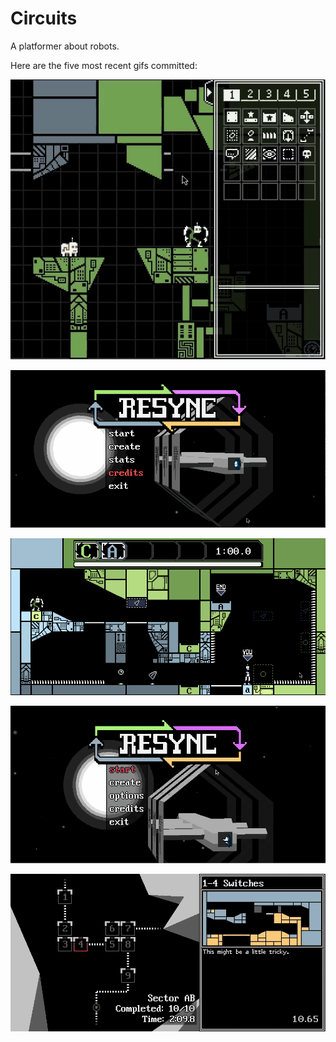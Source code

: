 # Circuits
A platformer about robots.

Here are the five most recent gifs committed:

![124-decorations.gif](gifs/124-decorations.gif?raw=true "124-decorations")

![123-stats-menu.gif](gifs/123-stats-menu.gif?raw=true "123-stats-menu")

![122-pause-menu.gif](gifs/122-pause-menu.gif?raw=true "122-pause-menu")

![121-levels.gif](gifs/121-levels.gif?raw=true "121-levels")

![120-sector-info.gif](gifs/120-sector-info.gif?raw=true "120-sector-info")
